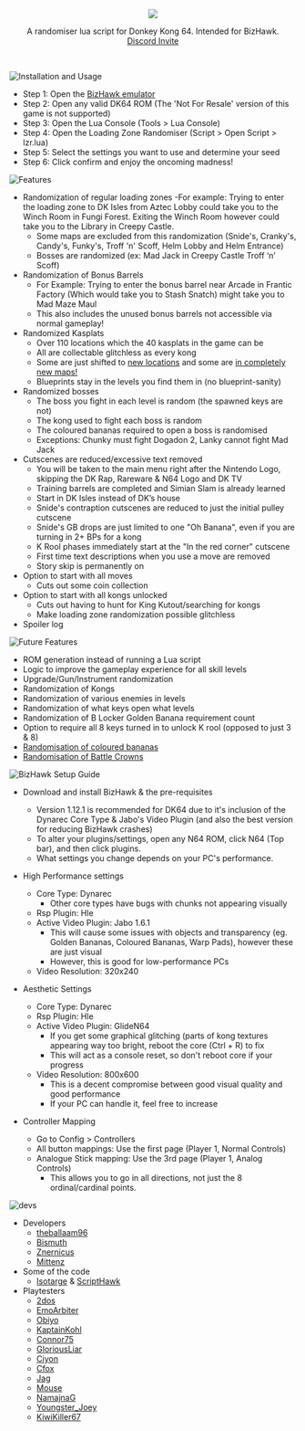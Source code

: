 <p align="center">
  <img src ="https://github.com/theballaam96/dk64-lz-randomiser/blob/master/image/logo%20-%20ui%20(450).png" />
</p>

<p align="center">
A randomiser lua script for Donkey Kong 64. Intended for BizHawk.
<br>
<a href="https://discordapp.com/invite/6GCuY7B">Discord Invite</a>
</p>

<br>

![Installation and Usage](https://github.com/theballaam96/dk64-lz-randomiser/blob/master/image/readme%20-%20install.png)

- Step 1: Open the [BizHawk emulator](https://github.com/TASVideos/BizHawk/releases/)
- Step 2: Open any valid DK64 ROM (The 'Not For Resale' version of this game is not supported)
- Step 3: Open the Lua Console (Tools > Lua Console)
- Step 4: Open the Loading Zone Randomiser (Script > Open Script > lzr.lua)
- Step 5: Select the settings you want to use and determine your seed
- Step 6: Click confirm and enjoy the oncoming madness!

![Features](https://github.com/theballaam96/dk64-lz-randomiser/blob/master/image/readme%20-%20features.png)
- Randomization of regular loading zones
	-For example: Trying to enter the loading zone to DK Isles from Aztec Lobby could take you to the Winch Room in Fungi Forest. Exiting the Winch Room however could take you to the Library in Creepy Castle.
	- Some maps are excluded from this randomization (Snide's, Cranky's, Candy's, Funky's, Troff 'n' Scoff, Helm Lobby and Helm Entrance)
	- Bosses are randomized (ex: Mad Jack in Creepy Castle Troff ‘n’ Scoff)
- Randomization of Bonus Barrels
	- For Example: Trying to enter the bonus barrel near Arcade in Frantic Factory (Which would take you to Stash Snatch) might take you to Mad Maze Maul
	- This also includes the unused bonus barrels not accessible via normal gameplay!
- Randomized Kasplats
	- Over 110 locations which the 40 kasplats in the game can be
	- All are collectable glitchless as every kong
	- Some are just shifted to [new locations](https://twitter.com/2dosSRL/status/1087442940094500865) and some are [in completely new maps!](https://twitter.com/2dosSRL/status/1087800177765818368)
	- Blueprints stay in the levels you find them in (no blueprint-sanity)
- Randomized bosses
	- The boss you fight in each level is random (the spawned keys are not)
	- The kong used to fight each boss is random
	- The coloured bananas required to open a boss is randomised
	- Exceptions: Chunky must fight Dogadon 2, Lanky cannot fight Mad Jack
- Cutscenes are reduced/excessive text removed
	- You will be taken to the main menu right after the Nintendo Logo, skipping the DK Rap, Rareware & N64 Logo and DK TV
	- Training barrels are completed and Simian Slam is already learned
	- Start in DK Isles instead of DK’s house
	- Snide's contraption cutscenes are reduced to just the initial pulley cutscene
	- Snide's GB drops are just limited to one "Oh Banana", even if you are turning in 2+ BPs for a kong
	- K Rool phases immediately start at the "In the red corner" cutscene
	- First time text descriptions when you use a move are removed
	- Story skip is permanently on
- Option to start with all moves
	- Cuts out some coin collection
- Option to start with all kongs unlocked
	- Cuts out having to hunt for King Kutout/searching for kongs
	- Make loading zone randomization possible glitchless
- Spoiler log
	
![Future Features](https://github.com/theballaam96/dk64-lz-randomiser/blob/master/image/readme%20-%20future%20features.png)
- ROM generation instead of running a Lua script
- Logic to improve the gameplay experience for all skill levels
- Upgrade/Gun/Instrument randomization
- Randomization of Kongs
- Randomization of various enemies in levels
- Randomization of what keys open what levels
- Randomization of B Locker Golden Banana requirement count
- Option to require all 8 keys turned in to unlock K rool (opposed to just 3 & 8)
- [Randomisation of coloured bananas](https://cdn.discordapp.com/attachments/460646910919966732/461750596152590356/unknown.png)
- [Randomisation of Battle Crowns](https://twitter.com/2dosSRL/status/1087804011418390528)


![BizHawk Setup Guide](https://github.com/theballaam96/dk64-lz-randomiser/blob/master/image/readme%20-%20setup.png)
- Download and install BizHawk & the pre-requisites
	- Version 1.12.1 is recommended for DK64 due to it's inclusion of the Dynarec Core Type & Jabo's Video Plugin (and also the best version for reducing BizHawk crashes)
	- To alter your plugins/settings, open any N64 ROM, click N64 (Top bar), and then click plugins.
	- What settings you change depends on your PC's performance.
	
- High Performance settings
	- Core Type: Dynarec
		- Other core types have bugs with chunks not appearing visually
	- Rsp Plugin: Hle
	- Active Video Plugin: Jabo 1.6.1
		- This will cause some issues with objects and transparency (eg. Golden Bananas, Coloured Bananas, Warp Pads), however these are just visual
		- However, this is good for low-performance PCs
	- Video Resolution: 320x240
	
- Aesthetic Settings
	- Core Type: Dynarec
	- Rsp Plugin: Hle
	- Active Video Plugin: GlideN64
		- If you get some graphical glitching (parts of kong textures appearing way too bright, reboot the core (Ctrl + R) to fix
		- This will act as a console reset, so don't reboot core if your progress
	- Video Resolution: 800x600
		- This is a decent compromise between good visual quality and good performance
		- If your PC can handle it, feel free to increase
		
- Controller Mapping
	- Go to Config > Controllers
	- All button mappings: Use the first page (Player 1, Normal Controls)
	- Analogue Stick mapping: Use the 3rd page (Player 1, Analog Controls)
		- This allows you to go in all directions, not just the 8 ordinal/cardinal points.
	
![devs](https://github.com/theballaam96/dk64-lz-randomiser/blob/master/image/readme%20-%20devs.png)
- Developers
	- [theballaam96](https://www.youtube.com/c/theballaam96srl)
	- [Bismuth](https://www.youtube.com/c/Bismuth9)
	- [Znernicus](https://www.twitch.tv/znernicus)
	- [Mittenz](http://twitch.tv/mittenzsrl)
- Some of the code
	- [Isotarge](http://twitter.com/isotarge) & [ScriptHawk](https://github.com/Isotarge/ScriptHawk)
- Playtesters
	- [2dos](http://www.twitch.tv/2dos)
	- [EmoArbiter](http://twitch.tv/emoarbiter)
	- [Obiyo](https://www.twitch.tv/obiyosrl)
	- [KaptainKohl](https://www.twitch.tv/kaptainkohl)
	- [Connor75](https://www.twitch.tv/connor75)
	- [GloriousLiar](https://www.twitch.tv/gloriousliar)
	- [Ciyon](https://www.twitch.tv/ciyon)
	- [Cfox](https://www.twitch.tv/cfox)
	- [Jag](https://www.twitch.tv/jaguar_002/)
	- [Mouse](https://www.twitch.tv/mouse1093)
	- [NamajnaG](https://www.twitch.tv/naramgamjan)
	- [Youngster_Joey](https://www.twitch.tv/yungster_joey)
	- [KiwiKiller67](https://www.twitch.tv/kiwikiller67)
